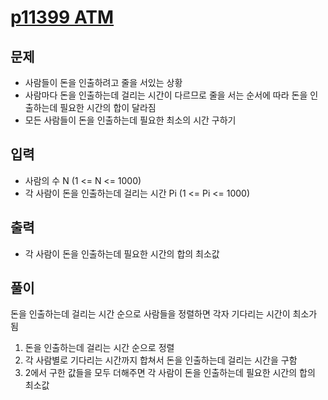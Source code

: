 # [p11399 ATM](https://www.acmicpc.net/problem/11399)
## 문제
- 사람들이 돈을 인출하려고 줄을 서있는 상황
- 사람마다 돈을 인출하는데 걸리는 시간이 다르므로 줄을 서는 순서에 따라 돈을 인출하는데 필요한 시간의 합이 달라짐
- 모든 사람들이 돈을 인출하는데 필요한 최소의 시간 구하기

## 입력 
- 사람의 수 N (1 <= N <= 1000)
- 각 사람이 돈을 인출하는데 걸리는 시간 Pi (1 <= Pi <= 1000)

## 출력
- 각 사람이 돈을 인출하는데 필요한 시간의 합의 최소값

## 풀이
돈을 인출하는데 걸리는 시간 순으로 사람들을 정렬하면 각자 기다리는 시간이 최소가 됨
1. 돈을 인출하는데 걸리는 시간 순으로 정렬
2. 각 사람별로 기다리는 시간까지 합쳐서 돈을 인출하는데 걸리는 시간을 구함
3. 2에서 구한 값들을 모두 더해주면 각 사람이 돈을 인출하는데 필요한 시간의 합의 최소값

